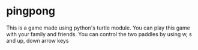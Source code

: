 # pingpong
This is a game made using python's turtle module. You can play this game with your family and friends. You can control the two paddles by using w, s and up, down arrow keys
